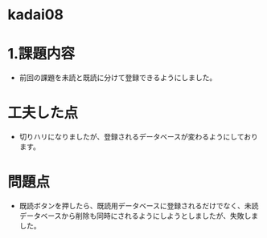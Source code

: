 # kadai08
# 1.課題内容
- 前回の課題を未読と既読に分けて登録できるようにしました。

# 工夫した点
- 切りハリになりましたが、登録されるデータベースが変わるようにしております。

# 問題点
- 既読ボタンを押したら、既読用データベースに登録されるだけでなく、未読データベースから削除も同時にされるようにしようとしましたが、失敗しました。
